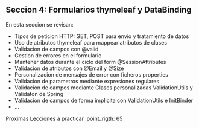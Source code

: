 ## Seccion 4: Formularios thymeleaf y DataBinding

En esta seccion se revisan:
- Tipos de peticion HTTP: GET, POST para envio y tratamiento de datos
- Uso de atributos thymeleaf para mappear atributos de clases
- Validacion de campos con @valid
- Gestion de errores en el formulario
- Mantener datos durante el ciclo del form @SessionAttributes
- Validacion de atributos con @Email y @Size
- Personalizacion de mensajes de error con ficheros properties
- Validacion de parametros mediante expresiones regulares
- Validacion de campos mediante Clases personalizadas ValidationUtils y Validaton de Spring
- Validacion de campos de forma implicita con ValidationUtils e InitBinder
- ...

Proximas Lecciones a practicar :point_rigth: 65